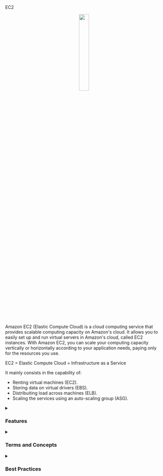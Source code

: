 EC2
<div align="center">
  <img src="https://cdn.freebiesupply.com/logos/large/2x/aws-ec2-logo-svg-vector.svg" width="25%">
</div>

Amazon EC2 (Elastic Compute Cloud) is a cloud computing service that provides scalable computing capacity on Amazon's cloud. It allows you to easily set up and run virtual servers in Amazon's cloud, called EC2 instances. With Amazon EC2, you can scale your computing capacity vertically or horizontally according to your application needs, paying only for the resources you use.

EC2 = Elastic Compute Cloud = Infrastructure as a Service

It mainly consists in the capability of:

<ul>
    <li>Renting virtual machines (EC2).</li>
    <li>Storing data on virtual drivers (EBS).</li>
    <li>Distribuiting load across machines (ELB).</li>
    <li>Scaling the services using an auto-scaling group (ASG).</li>
</ul> 


<details><summary> <h3>Features</h3></summary>
<ul>
    <li><b>Elasticity:</b> EC2 allows you to scale your computing capacity vertically or horizontally according to your application needs.</li>
    <li><b>Flexibility:</b> EC2 offers a wide selection of instance types, operating systems, databases, and other software options for you to choose from.</li>
    <li><b>Integration with other AWS services:</b> EC2 can be easily integrated with other AWS services, such as Amazon S3, Elastic Load Balancing, Amazon RDS, and others.</li>
    <li><b>Security:</b> EC2 offers advanced security features, such as instance isolation, data encryption, user authentication, and much more.</li>
    <li><b>Management:</b> EC2 allows you to easily manage your instances, with features such as Amazon EC2 Auto Scaling and Amazon EC2 Systems Manager.</li>
</ul> 
</details>
<details><summary> <h3>Terms and Concepts</h3></summary>
<ul>
<li><b>Sizing and Configurations options:</b> EC2 instances are configurable virtual servers that you can launch on Amazon's cloud:
    <ul>
    <li><b>Operating System (OS):</b> Linux, Windows or Mac OS</li>
    <li>How much compute power & cores (CPU).</li>
    <li>How much random-access memory (RAM).</li>
    <li>How much storage space:
        <ul>
          <li>Network-attached (EBS & EFS)</li>
          <li>hardware (EC2 Instance Store)</li>
        </ul>
    <li><b>Network card:</b> speed of the card, Public IP address</li>
    <li><b>Security group (Firewall rules):</b>
      <ul>
        <li>Security Group are the fundamental of network security in AWS</li>
        <li>They control how traffic is allowed into or out EC2 Instance:
        <div align="center"> 
        <img src="https://thumbs2.imgbox.com/71/d4/653laO96_t.png" />  
        </div>
        </li>
        <li>Security groups contain <b>allow rules</b></li>
        <li>Security groups rules can reference by IP or by security group</li>
        <li>Security groups are acting as a "firewall" on EC2 instances</li>
        <li>They regulate:  
          <ul>
            <li>Access to Ports</li>
            <li>Authorised IP ranges - IPv4 and IPv6</li>
            <li>Controll of inbound network (from other to the instance)</li>
            <li>Controll of outbound network (from other to the instance)</li>
            <div align="center"> 
            <img src="https://thumbs2.imgbox.com/9f/5d/nGp5IhhT_t.png" />  
              <hr/>
              Source represents an IP address range and 0.0.0.0/0 means everything
              (That is an illustration. Then don't share your particular informations)
              <hr/>
              So we have our EC2 instance and it has one security group allow attached to it
              that has inboud rules and outbound rules. So our computer is going to be authorized on say port 22.
              So the traffic can go through from our computer to the EC2 instance, but someone else's computer, that's
              not using my IP address beacause they don't live where I live (They don't have the same IP), then if they're to                   access our EC2 instance they will not get through it, because the firewall is going to block it and it will be a                  time out. Then for the outbound rules by default, our EC2 instance for any security group is going to be by default               allowing any traffic out of it. So our EC2 instance, id tries to access a website and initiate a connection it is                 going to be allowed by the security group:
            <img src="https://thumbs2.imgbox.com/8b/ab/I2BjxQMv_t.png" /> 
              <br/>
              (So this is the basics of how the firewall works) 
               <hr/>
               About other securty groups. So we have an EC2 instance, and it has a security group, what I call group number one, and the inbound rules is basically saying, I'm authorizing security group number one inbound and security group number two. So, why would we even do this? 
               Well, if we launch another EC2 instance and it has security group two attached to it, well, by using security group (instinct) rule we bassically allow our EC2 instance to go connect straight through on the port we decided onto our first EC2 instance.
              Similarly, if we have another EC2 instance with a security group one attached, while we've also authorized this one to communicate straight back to our instances. And so regardless of the IP of our EC2 instances because they have the right security group
              attached to them they're able to communicate straight through to other instances. And that's awesome because it doesn't make you think about IPs all the time. As well as if you have another EC2 instance maybe with security group number three attached to it, well,
              because it group number three, was't authorized in the inbound rules of security group number one, then it's being denied and things don't work. So that's a bit of an advanced feature. Whereas it's can be usefull with load balancers:
              <br/>
              <img src="https://thumbs2.imgbox.com/26/2c/GV6J2skK_t.png" />  
            </div> 
              The notation "203.0.113.0/24" in CIDR represents a range of IP addresses from 203.0.113.0 to 203.0.113.255. The "/24" indicates that the first 24 bits are the network portion, and the remaining 8 bits are available for host addresses.
              So, when you specify "203.0.113.0/24" as the source in your security group rule, it covers all IP addresses from 203.0.113.0 to 203.0.113.255, inclusive. Therefore, both 203.0.113.001 and 203.0.113.002 are part of this range.
              <br/>
                <ul>
                  To clarify:
                  <li>203.0.113.0 is the network address.</li>
                  <li>203.0.113.255 is the broadcast address.</li>
                  <li>The range of usable IP addresses is from 203.0.113.1 to 203.0.113.254.</li>
                  <li>IP addresses outside of this range, such as 203.0.114.0 aren't acceptable.</li>
                </ul>
          </ul>
        </li>
        <li>Locked down to a region / VPC combination</li>
        <li>Does live "outside" the EC2 - if traffic is blocked the EC2 instance won't see it</li>
        <li>It's good to maintain one separete security group for SSH access</li>
        <li>If your application is not accessible (time out), then it's a security group issue</li>
        <li>If your application gives a "connection refused" error, then it's an application error or it's not launched</li>
        <li>All inbound traffic is blocked by default</li>
        <li>All outbound traffic is authorised by default</li>
      </ul> 
    </li>  
    <li><b>Bootsrap script (configure at first launch):</b>EC2 User Data.</li>
  </ul> 
</li>
<li><b>AMI images:</b> Amazon Machine Images (AMI) are pre-configured images that you can use to launch EC2 instances. They contain the operating system, necessary software, and application settings.</li>
<li>
<b>Convention:</b> AWS has the following naming convention:  <em>m</em><b>5</b>.2xlarge
  <ul>
    <li><em>m</em>: instance class</li>
    <li><b>5</b>: generation (AWS improves them over time)</li>
    <li>2xlarge: size within the instance class</li>
  </ul>
</li>
<li>
<b>Instance Types:</b> EC2 offers a wide selection of instance types, each with different CPU, memory, storage, and networking capabilities.
<div align="center"> 
<img src="https://media.geeksforgeeks.org/wp-content/uploads/20220322144908/typesofec2instances768x384.png" width="70%">  
</div>
<ul>
<li><b>General Purpose:</b>
  <ul>
    <li>Balances compute, memory, and networking resources.</li> 
    <li>Recommended for application servers, gaming, backend, small databases.</li>
  </ul>
<div align="center"> 
<img src="https://thumbs2.imgbox.com/ac/37/XseN96S8_t.png">  
</div>  
 </li>
<li><b>Compute Optimized:</b>  
  <ul>
    <li>Ideal for workloads that require high-performance processors.</li> 
    <li>Can be used for the same use cases as general purpose but when higher performance is desired.</li>
    <li>Also ideal for batch processing.</li>
<div align="center"> 
<img src="https://news.mit.edu/sites/default/files/styles/news_article__image_gallery/public/images/202001/MIT-Evaluating-Performance_0.jpg?itok=qVXPQAya" width="50%">  
  </ul>
 </li>
</li>
<li><b>Memory Optimized:</b> 
    <ul>
    <li>Designed for high performance in processing large amounts of in-memory data.</li> 
    <li>For example, high-performance databases, real-time data processing.</li>
<div align="center"> 
<img src="https://thumbs2.imgbox.com/85/bb/AEbPZHGd_t.png">  
</div>      
  </ul>
</li>
<li><b>Accelerated Computing:</b> 
  <ul>
    <li>Uses hardware acceleration or coprocessors to perform certain functions more efficiently than in software running directly on the CPU.</li> 
    <li>Commonly used for floating-point calculations, graphics processing, and data pattern matching.</li>
<div align="center"> 
<img src="https://thumbs2.imgbox.com/33/18/Sg9mLdO3_t.png">  
</div>
  </ul>
</li>
<li><b>Storage Optimized:</b> 
  <ul>
    <li>Ideal for workloads that require high read and write access to large volumes of data.</li> 
    <li>Commonly used in distributed file systems, data warehouses, online transaction processing systems.</li>
<div align="center"> 
<img src="https://thumbs2.imgbox.com/76/f9/NAK8q2sT_t.png">  
</div>

  </ul>
</li>
<a href="https://aws.amazon.com/ec2/instance-types/"/> More information</a>
</ul>
</li>
<li><b>Regions:</b> EC2 is available in several regions around the world. Each region is an independent geographic area, with multiple availability zones to increase resilience and availability.</li>
<li><b>Availability zones:</b> Each EC2 region has multiple availability zones, which are physically separate data centers, but connected by a low-latency, high-bandwidth network.</li>
<li><b>Elastic IP:</b> An Elastic IP is a static IP address that you can associate with an EC2 instance. It allows you to keep the same IP address even if the instance is stopped or restarted.</li>
<li><b>Load Balancers:</b> EC2 offers load balancers, which distribute network traffic among multiple EC2 instances in a region.</li>
</ul>
</details>
<details><summary> <h3>Best Practices</h3></summary>
<ul>
  <li>Choose the appropriate instance type based on the computing resource needs and expected workload</li>
  <li>Configure security groups to restrict access to the instance</li>
  <li>Use SSH keys to authenticate access to the instance</li>
  <li>Implement regular backups of the instance to protect critical data</li>
  <li>Monitor the usage of the instance and set alerts for anomalies or performance issues</li>
  <li>Use Elastic Load Balancing to distribute workload across multiple instances and improve availability</li>
  <li>Use Auto Scaling to increase or decrease instance capacity based on workload demand, allowing the infrastructure to adjust automatically to user demand</li>
  <li>Configure security options such as CloudTrail and CloudWatch to monitor and audit access to the instance and protect against security threats</li>
</ul>
</details>
